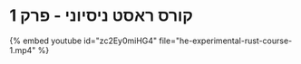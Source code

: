 # קורס ראסט ניסיוני - פרק 1

{% embed youtube id="zc2Ey0miHG4" file="he-experimental-rust-course-1.mp4" %}
